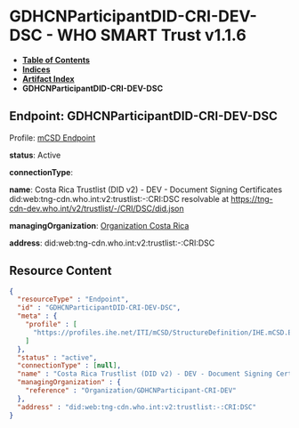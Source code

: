 # GDHCNParticipantDID-CRI-DEV-DSC - WHO SMART Trust v1.1.6

* [**Table of Contents**](toc.md)
* [**Indices**](indices.md)
* [**Artifact Index**](artifacts.md)
* **GDHCNParticipantDID-CRI-DEV-DSC**

## Endpoint: GDHCNParticipantDID-CRI-DEV-DSC

Profile: [mCSD Endpoint](https://profiles.ihe.net/ITI/mCSD/4.0.0/StructureDefinition-IHE.mCSD.Endpoint.html)

**status**: Active

**connectionType**: 

**name**: Costa Rica Trustlist (DID v2) - DEV - Document Signing Certificates did:web:tng-cdn.who.int:v2:trustlist:-:CRI:DSC resolvable at https://tng-cdn-dev.who.int/v2/trustlist/-/CRI/DSC/did.json

**managingOrganization**: [Organization Costa Rica](Organization-GDHCNParticipant-CRI-DEV.md)

**address**: did:web:tng-cdn.who.int:v2:trustlist:-:CRI:DSC



## Resource Content

```json
{
  "resourceType" : "Endpoint",
  "id" : "GDHCNParticipantDID-CRI-DEV-DSC",
  "meta" : {
    "profile" : [
      "https://profiles.ihe.net/ITI/mCSD/StructureDefinition/IHE.mCSD.Endpoint"
    ]
  },
  "status" : "active",
  "connectionType" : [null],
  "name" : "Costa Rica Trustlist (DID v2) - DEV - Document Signing Certificates\ndid:web:tng-cdn.who.int:v2:trustlist:-:CRI:DSC\nresolvable at https://tng-cdn-dev.who.int/v2/trustlist/-/CRI/DSC/did.json",
  "managingOrganization" : {
    "reference" : "Organization/GDHCNParticipant-CRI-DEV"
  },
  "address" : "did:web:tng-cdn.who.int:v2:trustlist:-:CRI:DSC"
}

```

